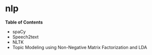 # nlp

**Table of Contents**
- spaCy
- Speech2text
- NLTK
- Topic Modeling using Non-Negative Matrix Factorization and LDA
